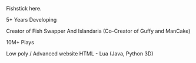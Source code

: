 Fishstick here.

5+ Years Developing

Creator of Fish Swapper And Islandaria (Co-Creator of Guffy and ManCake)

10M+ Plays

Low poly / Advanced website HTML -
Lua (Java, Python 3D)
